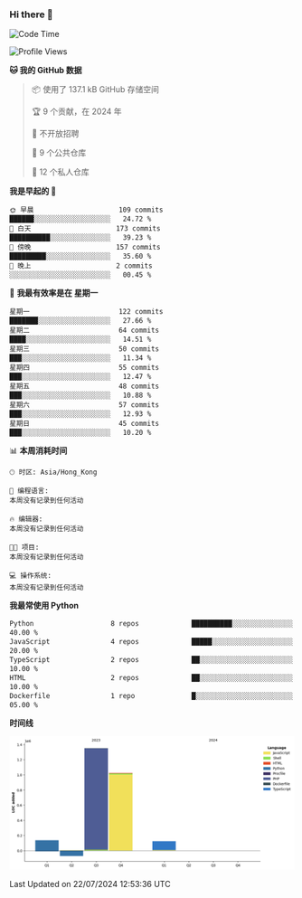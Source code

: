 ### Hi there 👋

<!--
**Mrzqd/Mrzqd** is a ✨ _special_ ✨ repository because its `README.md` (this file) appears on your GitHub profile.

Here are some ideas to get you started:

- 🔭 I’m currently working on ...
- 🌱 I’m currently learning ...
- 👯 I’m looking to collaborate on ...
- 🤔 I’m looking for help with ...
- 💬 Ask me about ...
- 📫 How to reach me: ...
- 😄 Pronouns: ...
- ⚡ Fun fact: ...
-->
<!--START_SECTION:waka-->
![Code Time](http://img.shields.io/badge/Code%20Time-260%20hrs%2011%20mins-blue)

![Profile Views](http://img.shields.io/badge/%E4%B8%AA%E4%BA%BA%E8%B5%84%E6%96%99%E8%A7%82%E7%9C%8B%E6%AC%A1%E6%95%B0-4-blue)

**🐱 我的 GitHub 数据** 

> 📦  使用了 137.1 kB GitHub 存储空间 
 > 
> 🏆 9 个贡献，在 2024 年
 > 
> 🚫 不开放招聘
 > 
> 📜 9 个公共仓库 
 > 
> 🔑 12 个私人仓库 
 > 
**我是早起的 🐤** 

```text
🌞 早晨                     109 commits         ██████░░░░░░░░░░░░░░░░░░░   24.72 % 
🌆 白天                     173 commits         ██████████░░░░░░░░░░░░░░░   39.23 % 
🌃 傍晚                     157 commits         █████████░░░░░░░░░░░░░░░░   35.60 % 
🌙 晚上                     2 commits           ░░░░░░░░░░░░░░░░░░░░░░░░░   00.45 % 
```
📅 **我最有效率是在 星期一** 

```text
星期一                      122 commits         ███████░░░░░░░░░░░░░░░░░░   27.66 % 
星期二                      64 commits          ████░░░░░░░░░░░░░░░░░░░░░   14.51 % 
星期三                      50 commits          ███░░░░░░░░░░░░░░░░░░░░░░   11.34 % 
星期四                      55 commits          ███░░░░░░░░░░░░░░░░░░░░░░   12.47 % 
星期五                      48 commits          ███░░░░░░░░░░░░░░░░░░░░░░   10.88 % 
星期六                      57 commits          ███░░░░░░░░░░░░░░░░░░░░░░   12.93 % 
星期日                      45 commits          ███░░░░░░░░░░░░░░░░░░░░░░   10.20 % 
```


📊 **本周消耗时间** 

```text
🕑︎ 时区: Asia/Hong_Kong

💬 编程语言: 
本周没有记录到任何活动

🔥 编辑器: 
本周没有记录到任何活动

🐱‍💻 项目: 
本周没有记录到任何活动

💻 操作系统: 
本周没有记录到任何活动
```

**我最常使用 Python** 

```text
Python                   8 repos             ██████████░░░░░░░░░░░░░░░   40.00 % 
JavaScript               4 repos             █████░░░░░░░░░░░░░░░░░░░░   20.00 % 
TypeScript               2 repos             ██░░░░░░░░░░░░░░░░░░░░░░░   10.00 % 
HTML                     2 repos             ██░░░░░░░░░░░░░░░░░░░░░░░   10.00 % 
Dockerfile               1 repo              █░░░░░░░░░░░░░░░░░░░░░░░░   05.00 % 
```



**时间线**

![Lines of Code chart](https://raw.githubusercontent.com/Mrzqd/Mrzqd/main/assets/bar_graph.png)


 Last Updated on 22/07/2024 12:53:36 UTC
<!--END_SECTION:waka-->
